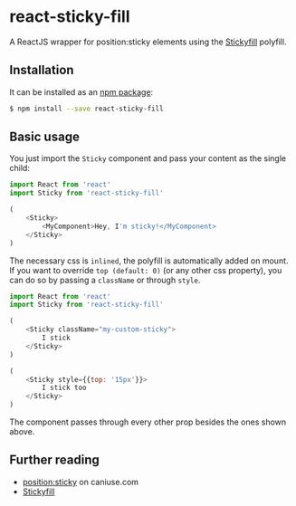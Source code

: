 # react-sticky-fill

A ReactJS wrapper for position:sticky elements using the [Stickyfill](https://github.com/wilddeer/stickyfill) polyfill.

## Installation

It can be installed as an [npm package](https://www.npmjs.org/package/react-sticky-fill):

```bash
$ npm install --save react-sticky-fill
```

## Basic usage

You just import the `Sticky` component and pass your content as the single child:

```js
import React from 'react'
import Sticky from 'react-sticky-fill'

(
	<Sticky>
		<MyComponent>Hey, I'm sticky!</MyComponent>
	</Sticky>
)
```

The necessary css is `inlined`, the polyfill is automatically added on mount.
If you want to override `top (default: 0)` (or any other css property), you can do so by passing a `className` or through `style`.

```js
import React from 'react'
import Sticky from 'react-sticky-fill'

(
	<Sticky className="my-custom-sticky">
		I stick
	</Sticky>
)

(
	<Sticky style={{top: '15px'}}>
		I stick too
	</Sticky>
)
```


The component passes through every other prop besides the ones shown above.

## Further reading

- [position:sticky](http://caniuse.com/#feat=css-sticky) on caniuse.com
- [Stickyfill](https://github.com/wilddeer/stickyfill)
